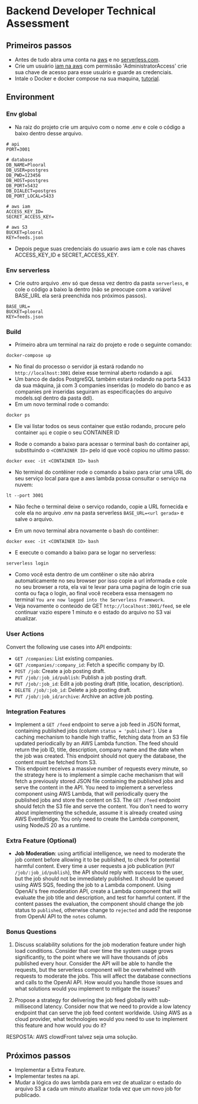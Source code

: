 # Backend Developer Technical Assessment

## Primeiros passos

- Antes de tudo abra uma conta na [aws](https://aws.amazon.com/) e no [serverless.com](https://www.serverless.com/).
- Crie um usuário [iam na aws](https://us-east-1.console.aws.amazon.com/iam/home) com permissão 'AdministratorAccess' crie sua chave de acesso para esse usuário e guarde as credenciais.
- Intale o Docker e docker compose na sua maquina, [tutorial](https://docs.docker.com/get-docker/).

## Environment
### Env global
- Na raiz do projeto crie um arquivo com o nome .env e cole o código a baixo dentro desse arquivo.

```
# api
PORT=3001

# database
DB_NAME=Plooral
DB_USER=postgres
DB_PWD=123456
DB_HOST=postgres
DB_PORT=5432
DB_DIALECT=postgres
DB_PORT_LOCAL=5433

# aws iam
ACCESS_KEY_ID=
SECRET_ACCESS_KEY=

# aws S3
BUCKET=plooral
KEY=feeds.json
```

- Depois pegue suas credenciais do usuario aws iam e cole nas chaves ACCESS_KEY_ID e SECRET_ACCESS_KEY.

### Env serverless
- Crie outro arquivo .env só que dessa vez dentro da pasta `serverless`, e cole o código a baixo la dentro (não se preocupe com a variável BASE_URL ela será preenchida nos próximos passos).

```
BASE_URL=
BUCKET=plooral
KEY=feeds.json
```

### Build

- Primeiro abra um terminal na raiz do projeto e rode o seguinte comando:
```
docker-compose up
```
- No final do processo o servidor já estará rodando no `http://localhost:3001` deixe esse terminal aberto rodando a api.
- Um banco de dados PostgreSQL também estará rodando na porta 5433 da sua máquina, já com 3 companies inseridas (o modelo do banco e as companies pré inseridas seguiram as especificações do arquivo models.sql dentro da pasta ddl).
- Em um novo terminal rode o comando:
```
docker ps
```
- Ele vai listar todos os seus container que estão rodando, procure pelo container `api` e copie o seu CONTAINER ID

- Rode o comando a baixo para acessar o terminal bash do container api, substituindo o `<CONTAINER ID>` pelo id que você copiou no ultimo passo:
```
docker exec -it <CONTAINER ID> bash
```
- No terminal do contêiner rode o comando a baixo para criar uma URL do seu serviço local para que a aws lambda possa consultar o serviço na nuvem:
```
lt --port 3001
```
- Não feche o terminal deixe o serviço rodando, copie a URL fornecida e cole ela no arquivo .env na pasta serverless `BASE_URL=<url gerada>` e salve o arquivo.

- Em um novo terminal abra novamente o bash do contêiner:
```
docker exec -it <CONTAINER ID> bash
```
- E execute o comando a baixo para se logar no serverless:
```
serverless login
```
- Como você esta dentro de um contêiner o site não abrira automaticamente no seu browser por isso copie a url informada e cole no seu browser a rota, ela vai te levar para uma pagina de login crie sua conta ou faça o login, ao final você recebera essa mensagem no terminal `You are now logged into the Serverless Framework`.
- Veja novamente o conteúdo de GET `http://localhost:3001/feed`, se ele continuar vazio espere 1 minuto e o estado do arquivo no S3 vai atualizar.

### User Actions

Convert the following use cases into API endpoints:

- `GET /companies`: List existing companies.
- `GET /companies/:company_id`: Fetch a specific company by ID.
- `POST /job`: Create a job posting draft.
- `PUT /job/:job_id/publish`: Publish a job posting draft.
- `PUT /job/:job_id`: Edit a job posting draft (title, location, description).
- `DELETE /job/:job_id`: Delete a job posting draft.
- `PUT /job/:job_id/archive`: Archive an active job posting.

### Integration Features

- Implement a `GET /feed` endpoint to serve a job feed in JSON format, containing published jobs (column `status = 'published'`). Use a caching mechanism to handle high traffic, fetching data from an S3 file updated periodically by an AWS Lambda function. The feed should return the job ID, title, description, company name and the date when the job was created. This endpoint should not query the database, the content must be fetched from S3.
- This endpoint receives a massive number of requests every minute, so the strategy here is to implement a simple cache mechanism that will fetch a previously stored JSON file containing the published jobs and serve the content in the API. You need to implement a serverless component using AWS Lambda, that will periodically query the published jobs and store the content on S3. The `GET /feed` endpoint should fetch the S3 file and serve the content. You don't need to worry about implementing the schedule, assume it is already created using AWS EventBridge. You only need to create the Lambda component, using NodeJS 20 as a runtime.

### Extra Feature (Optional)

- **Job Moderation**: using artificial intelligence, we need to moderate the job content before allowing it to be published, to check for potential harmful content.
Every time a user requests a job publication (`PUT /job/:job_id/publish`), the API should reply with success to the user, but the job should not be immediately published. It should be queued using AWS SQS, feeding the job to a Lambda component.
Using OpenAI's free moderation API, create a Lambda component that will evaluate the job title and description, and test for hamrful content. If the content passes the evaluation, the component should change the job status to `published`, otherwise change to `rejected` and add the response from OpenAI API to the `notes` column.

### Bonus Questions

1. Discuss scalability solutions for the job moderation feature under high load conditions. Consider that over time the system usage grows significantly, to the point where we will have thousands of jobs published every hour. Consider the API will be able to handle the requests, but the serverless component will be overwhelmed with requests to moderate the jobs. This will affect the database connections and calls to the OpenAI API. How would you handle those issues and what solutions would you implement to mitigate the issues?
   
2. Propose a strategy for delivering the job feed globally with sub-millisecond latency. Consider now that we need to provide a low latency endpoint that can serve the job feed content worldwide. Using AWS as a cloud provider, what technologies would you need to use to implement this feature and how would you do it?

RESPOSTA: AWS clowdFront talvez seja uma solução.

## Próximos passos

- Implementar a Extra Feature.
- Implementar testes na api.
- Mudar a lógica do aws lambda para em vez de atualizar o estado do arquivo S3 a cada um minuto atualizar toda vez que um novo job for publicado.

